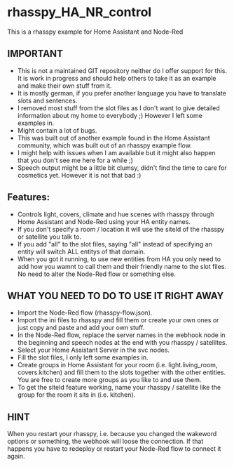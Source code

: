 # rhasspy_HA_NR_control
This is a rhasspy example for Home Assistant and Node-Red

## IMPORTANT ##

- This is not a maintained GIT repository neither do I offer support for this. It is work in progress and should help others to take it as an example and make their own stuff from it.
- It is mostly german, if you prefer another language you have to translate slots and sentences.
- I removed most stuff from the slot files as I don't want to give detailed information about my home to everybody ;) However I left some examples in.
- Might contain a lot of bugs.
- This was built out of another example found in the Home Assistant community, which was built out of an rhasspy example flow.
- I might help with issues when I am available but it might also happen that you don't see me here for a while ;)
- Speech output might be a little bit clumsy, didn't find the time to care for cosmetics yet. However it is not that bad :)

## Features: ##

- Controls light, covers, climate and hue scenes with rhasspy through Home Assistant and Node-Red using your HA entity names.
- If you don't specify a room / location it will use the siteId of the rhasspy or satellite you talk to.
- If you add "all" to the slot files, saying "all" instead of specifying an entity will switch ALL entitys of that domain.
- When you got it running, to use new entities from HA you only need to add how you wamnt to call them and their friendly name to the slot files. No need to alter the Node-Red flow or something else.

## WHAT YOU NEED TO DO TO USE IT RIGHT AWAY ##

- Import the Node-Red flow (rhasspy-flow.json).
- Import the ini files to rhasspy and fill them or create your own ones or just copy and paste and add your own stuff.
- In the Node-Red flow, replace the server names in the webhook node in the beginning and speech nodes at the end with you rhasspy / satellites.
- Select your Home Assistant Server in the svc nodes.
- Fill the slot files, I only left some examples in.
- Create groups in Home Assistant for your room (i.e. light.living_room, covers.kitchen) and fill them to the slots together with the other entities. You are free to create more groups as you like to and use them.
- To get the siteId feature working, name your rhasspy / satellite like the group for the room it sits in (i.e. kitchen).

## HINT ##

When you restart your rhasspy, i.e. because you changed the wakeword options or something, the webhook will loose the connection. If that happens you have to redeploy or restart your Node-Red flow to connect it again.
